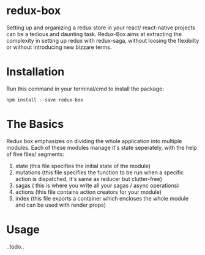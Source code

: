 # redux-box

Setting up and organizing a redux store in your react/ react-native projects can be a tedious and daunting task. 
Redux-Box aims at extracting the complexity in setting up redux with redux-saga, without loosing the flexibilty or without introducing new bizzare terms.

# Installation
Run this command in your terminal/cmd to install the package:
```
npm install --save redux-box
```

# The Basics

Redux box emphasizes on dividing the whole application into multiple modules. Each of these modules manage it's state seperately, with the help of five files/ segments:
1. state (this  file specifies the initial state of the module)
2. mutations (this file specifies the function to be run when a specific action is dispatched, it's same as reducer but clutter-free)
3. sagas ( this is where you write all your sagas / async operations)
4. actions (this file contains action creators for your module)
5. index (this file exports a container which encloses the whole module and can be used with render props)

# Usage
..todo..
